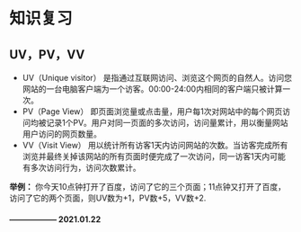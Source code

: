 # 知识复习

## UV，PV，VV

* UV（Unique visitor） 是指通过互联网访问、浏览这个网页的自然人。访问您网站的一台电脑客户端为一个访客。00:00-24:00内相同的客户端只被计算一次。
* PV（Page View） 即页面浏览量或点击量，用户每1次对网站中的每个网页访问均被记录1个PV。用户对同一页面的多次访问，访问量累计，用以衡量网站用户访问的网页数量。
* VV（Visit View） 用以统计所有访客1天内访问网站的次数。当访客完成所有浏览并最终关掉该网站的所有页面时便完成了一次访问，同一访客1天内可能有多次访问行为，访问次数累计。

**举例：**
你今天10点钟打开了百度，访问了它的三个页面；11点钟又打开了百度，访问了它的两个页面，则UV数为+1，PV数+5，VV数+2.

#### ——————  2021.01.22